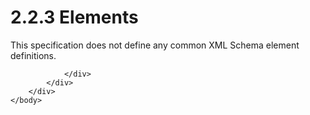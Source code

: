 <html dir="LTR" xmlns:mshelp="http://msdn.microsoft.com/mshelp" xmlns:ddue="http://ddue.schemas.microsoft.com/authoring/2003/5" xmlns:xlink="http://www.w3.org/1999/xlink" xmlns:tool="http://www.microsoft.com/tooltip">
    <head>
        <meta http-equiv="Content-Type" content="text/html; CHARSET=utf-8"></meta>
        <meta name="save" content="history"></meta>
        <title>2.2.3 Elements</title>
        <xml>
            <mshelp:toctitle title="2.2.3 Elements"></mshelp:toctitle>
            <mshelp:rltitle title="[MS-SSAS]: Elements"></mshelp:rltitle>
            <mshelp:keyword index="A" term="8cde4547-2fe8-4d21-8993-aae1f8d5707e"></mshelp:keyword>
            <mshelp:attr name="DCSext.ContentType" value="open specification"></mshelp:attr>
            <mshelp:attr name="AssetID" value="8cde4547-2fe8-4d21-8993-aae1f8d5707e"></mshelp:attr>
            <mshelp:attr name="TopicType" value="kbRef"></mshelp:attr>
            <mshelp:attr name="DCSext.Title" value="[MS-SSAS]: Elements" />
        </xml>
    </head>
    <body>
        <div id="header">
            <h1 class="heading">2.2.3 Elements</h1>
        </div>
        <div id="mainSection">
            <div id="mainBody">
                <div id="allHistory" class="saveHistory"></div>
                <div id="sectionSection0" class="section" name="collapseableSection">
                    

<p>This specification does not define any common XML Schema
element definitions.</p>


                </div>
            </div>
        </div>
    </body>
</html>
